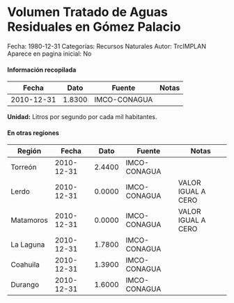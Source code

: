 Volumen Tratado de Aguas Residuales en Gómez Palacio
=====

Fecha: 1980-12-31
Categorías: Recursos Naturales
Autor: TrcIMPLAN
Aparece en pagina inicial: No



#### Información recopilada

<table class="table table-hover table-bordered matriz">
<thead>
<tr>
<th>Fecha</th>
<th>Dato</th>
<th>Fuente</th>
<th>Notas</th>
</tr>
</thead>
<tbody>
<tr>
<td>2010-12-31</td>
<td class="derecha">1.8300</td>
<td>IMCO-CONAGUA</td>
<td></td>
</tr>
</tbody>
</table>

<b>Unidad:</b> Litros por segundo por cada mil habitantes.




#### En otras regiones

<table class="table table-hover table-bordered matriz">
<thead>
<tr>
<th>Región</th>
<th>Fecha</th>
<th>Dato</th>
<th>Fuente</th>
<th>Notas</th>
</tr>
</thead>
<tbody>
<tr>
<td>Torreón</td>
<td>2010-12-31</td>
<td class="derecha">2.4400</td>
<td>IMCO-CONAGUA</td>
<td></td>
</tr>
<tr>
<td>Lerdo</td>
<td>2010-12-31</td>
<td class="derecha">0.0000</td>
<td>IMCO-CONAGUA</td>
<td>VALOR IGUAL A CERO</td>
</tr>
<tr>
<td>Matamoros</td>
<td>2010-12-31</td>
<td class="derecha">0.0000</td>
<td>IMCO-CONAGUA</td>
<td>VALOR IGUAL A CERO</td>
</tr>
<tr>
<td>La Laguna</td>
<td>2010-12-31</td>
<td class="derecha">1.7800</td>
<td>IMCO-CONAGUA</td>
<td></td>
</tr>
<tr>
<td>Coahuila</td>
<td>2010-12-31</td>
<td class="derecha">1.3900</td>
<td>IMCO-CONAGUA</td>
<td></td>
</tr>
<tr>
<td>Durango</td>
<td>2010-12-31</td>
<td class="derecha">1.6000</td>
<td>IMCO-CONAGUA</td>
<td></td>
</tr>
</tbody>
</table>


